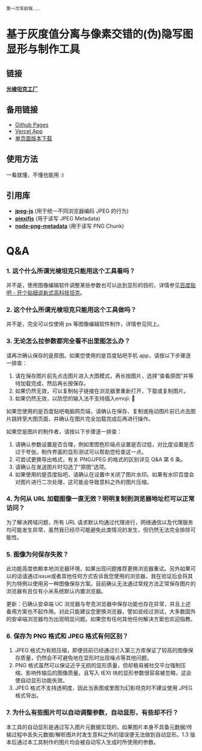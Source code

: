 <small> 第一次写前端…… </small>

# 基于灰度值分离与像素交错的(伪)隐写图显形与制作工具

## 链接

**[光棱坦克工厂](https://prism.uyanide.com/)**

## 备用链接

- [Github Pages](https://uyanide.github.io/Mirage_Decode/)
- [Vercel App](https://mirage-decode.vercel.app/)
- [单页面版本下载](https://api.uyanide.com/prism_page)

## 使用方法

一看就懂，不懂也能用 :)

## 引用库

-   **[jpeg-js](https://github.com/jpeg-js/jpeg-js)** (用于统一不同浏览器编码 JPEG 的行为)
-   **[piexifjs](https://github.com/hMatoba/piexifjs)** (用于读写 JPEG Metadata)
-   **[node-png-metadata](https://github.com/kujirahand/node-png-metadata)** (用于读写 PNG Chunk)

# Q&A

### 1. 这个什么所谓光棱坦克只能用这个工具看吗？

并不是，使用图像编辑软件调整某些参数也可以达到显形的目的，详情参见[百度贴吧 - 开个贴细说新式高科技坦克](https://tieba.baidu.com/p/9093709508)。

### 2. 这个什么所谓光棱坦克只能用这个工具做吗？

并不是，完全可以仅使用 ps 等图像编辑软件制作，详情参见同上。

### 3. 无论怎么拉参数都完全看不出里图怎么办？

请再次确认保存的是原图。如果您使用的是百度贴吧手机 app，请按以下步骤逐一排查：

1. 请在保存图片前先点击图片进入大图模式，再长按图片，选择“查看原图”并等待加载完成，然后再长按保存。
2. 如果仍然无效，可以复制帖子链接在浏览器里重新打开，下载或复制图片。
3. 如果仍然无效，以防您的输入法不支持插入emoji: 🔨

如果您使用的是百度贴吧电脑网页端，请确认在保存、复制或拖动图片前已点击图片跳转至大图页面，并确认在图片完全加载完成后再进行操作。

如果您是图片的制作者，请按以下步骤逐一排查：

1. 请确认参数设置是否合理，例如里图色阶端点设置是否过低，对比度设置是否过于夸张。制作界面的显形测试可以帮助您检查这一点。
2. 可尝试更换导出格式，有关 PNG/JPEG 的格式的区别详见 Q&A 第 6 条。
3. 请确认在发送图片时勾选了“原图”选项。
4. 如果使用的是百度贴吧，请确认在设置中关闭了图片水印。如果有水印百度会对图片进行二次处理，这可能会导致意料之外的图片压缩。

### 4. 为何从 URL 加载图像一直无效？明明复制到浏览器地址栏可以正常访问？

为了解决跨域问题，所有 URL 请求默认均通过代理进行，网络通信以及代理服务均可能发生异常，虽然我已经尽可能避免此类情况的发生，但仍然无法完全排除可能性。

### 5. 图像为何保存失败？

此功能高度依赖本地浏览器环境，如果出现问题推荐更换浏览器重试。另外如果可以的话请通过issue或者其他任何方式告诉我您使用的浏览器，我在验证后会将其列为特例以使用另一种图像保存方案。目前确认无法通过常规方法正常保存图片的浏览器有且仅有小米系统默认内置浏览器。

更新：已确认安卓端 UC 浏览器与夸克浏览器中保存功能也存在异常，并且上述备用方案也不起作用。对此只能建议您更换浏览器，譬如说经过测试，大多数国外的安卓端浏览器均为出现明显问题。如果您有任何其他任何解决方案也欢迎指教。

### 6. 保存为 PNG 格式和 JPEG 格式有何区别？

1. JPEG 格式为有损压缩，即便目前已经通过引入第三方库保证了较高的图像保存质量，仍然会不可避免地在显形时出现噪点等其他问题。
2. PNG 格式虽然可以保证近乎无损的显形质量，但却极易被社交平台强制压缩，影响传输后的图像质量。且写入 tEXt 块的显形参数很容易被忽略，这会使自动显形功能失效。
3. JPEG 格式不支持透明度，因此当表图或里图为幻影坦克时不建议使用 JPEG 格式导出。

### 7. 为什么有些图片可以自动调整参数，自动显形，有些却不行？

本工具的自动显形是通过写入图片元数据实现的，如果图片本身不具备元数据/传输过程中丢失元数据/解析图片时发生意料之外的错误便无法做到自动显形。1.3 版本后通过本工具制作的图片均会被自动写入生成时所使用的参数。
